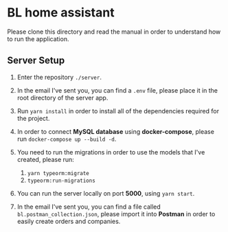 # BL home assistant

Please clone this directory and read the manual in order to understand how to run the application.

## Server Setup

1. Enter the repository `./server`.
2. In the email I've sent you, you can find a `.env` file, please place it in the root directory of the server app.
3. Run `yarn install` in order to install all of the dependencies required for the project.
4. In order to connect **MySQL database** using **docker-compose**, please run `docker-compose up --build -d`.
5. You need to run the migrations in order to use the models that I've created, please run:

   1. `yarn typeorm:migrate`
   2. `typeorm:run-migrations`

6. You can run the server locally on port **5000**, using `yarn start`.
7. In the email I've sent you, you can find a file called `bl.postman_collection.json`, please import it into **Postman** in order to easily create orders and companies.
